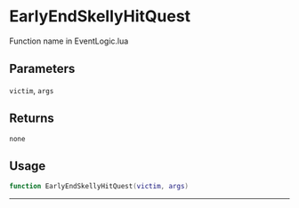 # EarlyEndSkellyHitQuest
Function name in EventLogic.lua
## Parameters
`victim`, `args`
## Returns
`none`
## Usage
```lua
function EarlyEndSkellyHitQuest(victim, args)
```
---
